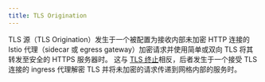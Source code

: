 ```yaml
---
title: TLS Origination
---
```


TLS 源（TLS Origination）发生于一个被配置为接收内部未加密 HTTP 连接的 Istio 代理（sidecar 或 egress gateway）加密请求并使用简单或双向 TLS 将其转发至安全的 HTTPS 服务器时。
这与 [TLS 终止](https://en.wikipedia.org/wiki/TLS_termination_proxy)相反，后者发生于一个接受 TLS 连接的 ingress 代理解密 TLS 并将未加密的请求传递到网格内部的服务时。

